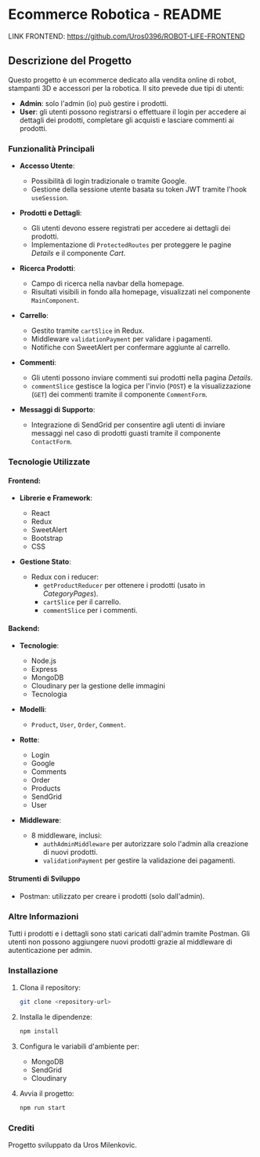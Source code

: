 # Ecommerce Robotica - README
LINK FRONTEND: https://github.com/Uros0396/ROBOT-LIFE-FRONTEND
## Descrizione del Progetto
Questo progetto è un ecommerce dedicato alla vendita online di robot, stampanti 3D e accessori per la robotica. 
Il sito prevede due tipi di utenti:
- **Admin**: solo l'admin (io) può gestire i prodotti.
- **User**: gli utenti possono registrarsi o effettuare il login per accedere ai dettagli dei prodotti, completare gli acquisti e lasciare commenti ai prodotti.

### Funzionalità Principali
- **Accesso Utente**: 
  - Possibilità di login tradizionale o tramite Google.
  - Gestione della sessione utente basata su token JWT tramite l'hook `useSession`.

- **Prodotti e Dettagli**:
  - Gli utenti devono essere registrati per accedere ai dettagli dei prodotti.
  - Implementazione di `ProtectedRoutes` per proteggere le pagine *Details* e il componente *Cart*.

- **Ricerca Prodotti**:
  - Campo di ricerca nella navbar della homepage.
  - Risultati visibili in fondo alla homepage, visualizzati nel componente `MainComponent`.

- **Carrello**:
  - Gestito tramite `cartSlice` in Redux.
  - Middleware `validationPayment` per validare i pagamenti.
  - Notifiche con SweetAlert per confermare aggiunte al carrello.

- **Commenti**:
  - Gli utenti possono inviare commenti sui prodotti nella pagina *Details*.
  - `commentSlice` gestisce la logica per l'invio (`POST`) e la visualizzazione (`GET`) dei commenti tramite il componente `CommentForm`.

- **Messaggi di Supporto**:
  - Integrazione di SendGrid per consentire agli utenti di inviare messaggi nel caso di prodotti guasti tramite il componente `ContactForm`.

### Tecnologie Utilizzate
#### Frontend:
- **Librerie e Framework**:
  - React
  - Redux
  - SweetAlert
  - Bootstrap
  - CSS

- **Gestione Stato**:
  - Redux con i reducer:
    - `getProductReducer` per ottenere i prodotti (usato in *CategoryPages*).
    - `cartSlice` per il carrello.
    - `commentSlice` per i commenti.

#### Backend:
- **Tecnologie**:
  - Node.js
  - Express
  - MongoDB
  - Cloudinary per la gestione delle immagini
  - Tecnologia

- **Modelli**:
  - `Product`, `User`, `Order`, `Comment`.

- **Rotte**:
  - Login
  - Google
  - Comments
  - Order
  - Products
  - SendGrid
  - User

- **Middleware**:
  - 8 middleware, inclusi:
    - `authAdminMiddleware` per autorizzare solo l'admin alla creazione di nuovi prodotti.
    - `validationPayment` per gestire la validazione dei pagamenti.

#### Strumenti di Sviluppo
- Postman: utilizzato per creare i prodotti (solo dall'admin).

### Altre Informazioni
Tutti i prodotti e i dettagli sono stati caricati dall'admin tramite Postman. Gli utenti non possono aggiungere nuovi prodotti grazie al middleware di autenticazione per admin.

### Installazione
1. Clona il repository:
   ```bash
   git clone <repository-url>
   ```
2. Installa le dipendenze:
   ```bash
   npm install
   ```
3. Configura le variabili d'ambiente per:
   - MongoDB
   - SendGrid
   - Cloudinary

4. Avvia il progetto:
   ```bash
   npm run start
   ```

### Crediti
Progetto sviluppato da Uros Milenkovic.
